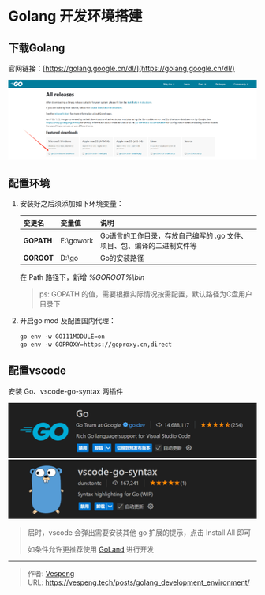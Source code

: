 # Golang 开发环境搭建


## 下载Golang

官网链接：[https://golang.google.cn/dl/](https://golang.google.cn/dl/)

![img.png](./images/img.png)

## 配置环境

1. 安装好之后须添加如下环境变量：

   | 变更名        | 变量值       | 说明                                      |
      | ---------- | --------- | --------------------------------------- |
   | **GOPATH** | E:\gowork | Go语言的工作目录，存放自己编写的 .go 文件、项目、包、编译的二进制文件等 |
   | **GOROOT** | D:\go | Go的安装路径                                 |

   在 Path 路径下，新增 _%GOROOT%\bin_
   > ps: GOPATH 的值，需要根据实际情况按需配置，默认路径为C盘用户目录下

2. 开启go mod 及配置国内代理：

   ```shell
   go env -w GO111MODULE=on
   go env -w GOPROXY=https://goproxy.cn,direct
   ```

## 配置vscode

安装 Go、vscode-go-syntax 两插件

<img src="./images/img_1.png" style="width: 750px; height: auto;">

<img src="./images/img_2.png" style="width: 750px; height: auto;">

>  届时，vscode 会弹出需要安装其他 go 扩展的提示，点击 Install All 即可 
> 
>  如条件允许更推荐使用 [GoLand](https://www.jetbrains.com/go/download/#section=windows) 进行开发


---

> 作者: [Vespeng](https://github.com/vespeng/)  
> URL: https://vespeng.tech/posts/golang_development_environment/  

